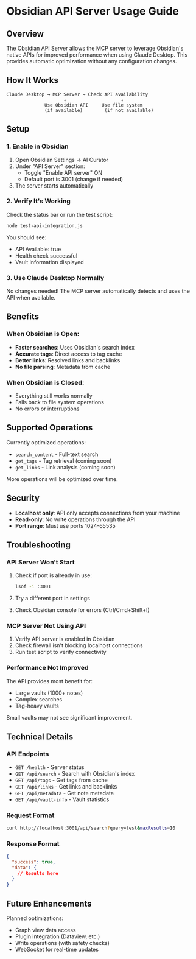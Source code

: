 # Obsidian API Server Usage Guide

## Overview

The Obsidian API Server allows the MCP server to leverage Obsidian's native APIs for improved performance when using Claude Desktop. This provides automatic optimization without any configuration changes.

## How It Works

```
Claude Desktop → MCP Server → Check API availability
                     ↓                    ↓
              Use Obsidian API     Use file system
              (if available)        (if not available)
```

## Setup

### 1. Enable in Obsidian

1. Open Obsidian Settings → AI Curator
2. Under "API Server" section:
   - Toggle "Enable API server" ON
   - Default port is 3001 (change if needed)
3. The server starts automatically

### 2. Verify It's Working

Check the status bar or run the test script:

```bash
node test-api-integration.js
```

You should see:
- API Available: true
- Health check successful
- Vault information displayed

### 3. Use Claude Desktop Normally

No changes needed! The MCP server automatically detects and uses the API when available.

## Benefits

### When Obsidian is Open:
- **Faster searches**: Uses Obsidian's search index
- **Accurate tags**: Direct access to tag cache
- **Better links**: Resolved links and backlinks
- **No file parsing**: Metadata from cache

### When Obsidian is Closed:
- Everything still works normally
- Falls back to file system operations
- No errors or interruptions

## Supported Operations

Currently optimized operations:
- `search_content` - Full-text search
- `get_tags` - Tag retrieval (coming soon)
- `get_links` - Link analysis (coming soon)

More operations will be optimized over time.

## Security

- **Localhost only**: API only accepts connections from your machine
- **Read-only**: No write operations through the API
- **Port range**: Must use ports 1024-65535

## Troubleshooting

### API Server Won't Start

1. Check if port is already in use:
   ```bash
   lsof -i :3001
   ```

2. Try a different port in settings

3. Check Obsidian console for errors (Ctrl/Cmd+Shift+I)

### MCP Server Not Using API

1. Verify API server is enabled in Obsidian
2. Check firewall isn't blocking localhost connections
3. Run test script to verify connectivity

### Performance Not Improved

The API provides most benefit for:
- Large vaults (1000+ notes)
- Complex searches
- Tag-heavy vaults

Small vaults may not see significant improvement.

## Technical Details

### API Endpoints

- `GET /health` - Server status
- `GET /api/search` - Search with Obsidian's index
- `GET /api/tags` - Get tags from cache
- `GET /api/links` - Get links and backlinks
- `GET /api/metadata` - Get note metadata
- `GET /api/vault-info` - Vault statistics

### Request Format

```bash
curl http://localhost:3001/api/search?query=test&maxResults=10
```

### Response Format

```json
{
  "success": true,
  "data": {
    // Results here
  }
}
```

## Future Enhancements

Planned optimizations:
- Graph view data access
- Plugin integration (Dataview, etc.)
- Write operations (with safety checks)
- WebSocket for real-time updates